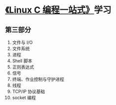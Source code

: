# [《Linux C 编程一站式》](https://akaedu.github.io/book/)学习

## 第三部分

1. 文件与 I/O
2. 文件系统
3. 进程
4. Shell 脚本
5. 正则表达式
6. 信号
7. 终端、作业控制与守护进程
8. 线程
9. TCP/IP 协议基础
10. socket 编程
